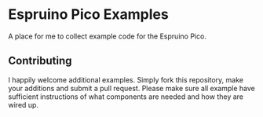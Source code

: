 # Espruino Pico Examples
A place for me to collect example code for the Espruino Pico.

## Contributing

I happily welcome additional examples. Simply fork this repository, make your additions and submit a pull request.
Please make sure all example have sufficient instructions of what components are needed and how they are wired up. 
